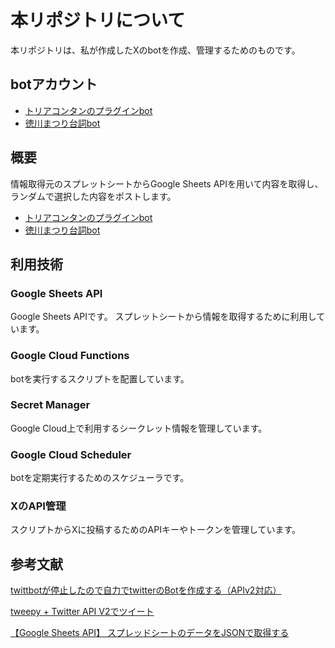# 本リポジトリについて
本リポジトリは、私が作成したXのbotを作成、管理するためのものです。

## botアカウント
- [トリアコンタンのプラグインbot](https://twitter.com/triacontane_bot)
- [徳川まつり台詞bot](https://x.com/t_matsuri_bot_2)

## 概要
情報取得元のスプレットシートからGoogle Sheets APIを用いて内容を取得し、ランダムで選択した内容をポストします。

- [トリアコンタンのプラグインbot](https://docs.google.com/spreadsheets/d/1BnTyJr3Z1WoW4FMKtvKaICl4SQ5ehL5RxTDSV81oVQc/edit?pli=1&gid=1411848872#gid=1411848872)
- [徳川まつり台詞bot](https://docs.google.com/spreadsheets/d/1Po7srijCSNCjDvFhrQ-C35lpwF5wppReXW8x655zc1o/edit?gid=0#gid=0)

## 利用技術
### Google Sheets API
Google Sheets APIです。
スプレットシートから情報を取得するために利用しています。

### Google Cloud Functions
botを実行するスクリプトを配置しています。

### Secret Manager
Google Cloud上で利用するシークレット情報を管理しています。

### Google Cloud Scheduler
botを定期実行するためのスケジューラです。

### XのAPI管理
スクリプトからXに投稿するためのAPIキーやトークンを管理しています。

## 参考文献

[twittbotが停止したので自力でtwitterのBotを作成する（APIv2対応）](https://qiita.com/hatchnson/items/6e3c731a5fd5cd684eff)

[tweepy + Twitter API V2でツイート](https://qiita.com/penguinprogrammer/items/b220be0c203eaaad015a)

[【Google Sheets API】 スプレッドシートのデータをJSONで取得する](https://notes.sharesl.net/articles/2541/)
